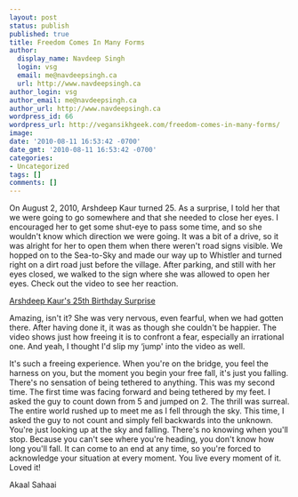 ```yaml
---
layout: post
status: publish
published: true
title: Freedom Comes In Many Forms
author:
  display_name: Navdeep Singh
  login: vsg
  email: me@navdeepsingh.ca
  url: http://www.navdeepsingh.ca
author_login: vsg
author_email: me@navdeepsingh.ca
author_url: http://www.navdeepsingh.ca
wordpress_id: 66
wordpress_url: http://vegansikhgeek.com/freedom-comes-in-many-forms/
image: 
date: '2010-08-11 16:53:42 -0700'
date_gmt: '2010-08-11 16:53:42 -0700'
categories:
- Uncategorized
tags: []
comments: []
---
```

<p>On August 2, 2010, Arshdeep Kaur turned 25. As a surprise, I told her that we were going to go somewhere and that she needed to close her eyes. I encouraged her to get some shut-eye to pass some time, and so she wouldn't know which direction we were going. It was a bit of a drive, so it was alright for her to open them when there weren't road signs visible. We hopped on to the Sea-to-Sky and made our way up to Whistler and turned right on a dirt road just before the village. After parking, and still with her eyes closed, we walked to the sign where she was allowed to open her eyes. Check out the video to see her reaction.</p>
<p><a href="http://vimeo.com/14052947" target="_blank">Arshdeep Kaur's 25th Birthday Surprise</a></p>
<p>Amazing, isn't it? She was very nervous, even fearful, when we had gotten there. After having done it, it was as though she couldn't be happier. The video shows just how freeing it is to confront a fear, especially an irrational one. And yeah, I thought I'd slip my &#8216;jump' into the video as well.</p>
<p>It's such a freeing experience. When you're on the bridge, you feel the harness on you, but the moment you begin your free fall, it's just you falling. There's no sensation of being tethered to anything. This was my second time. The first time was facing forward and being tethered by my feet. I asked the guy to count down from 5 and jumped on 2. The thrill was surreal. The entire world rushed up to meet me as I fell through the sky. This time, I asked the guy to not count and simply fell backwards into the unknown. You're just looking up at the sky and falling. There's no knowing when you'll stop. Because you can't see where you're heading, you don't know how long you'll fall. It can come to an end at any time, so you're forced to acknowledge your situation at every moment. You live every moment of it. Loved it!</p>
<p>Akaal Sahaai</p>
